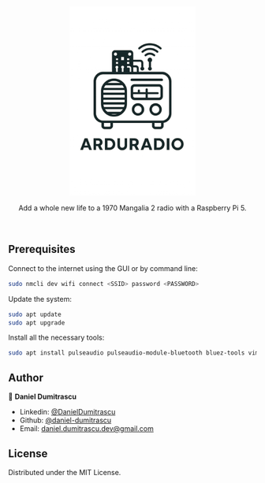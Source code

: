 <!-- PROJECT LOGO -->
<br />
<div align="center">
  <a href="https://github.com/daniel-dumitrascu/ArduRadio">
    <img src="resources/logo.png" alt="Logo" width="256" height="384">
  </a>

  <p align="center">
    Add a whole new life to a 1970 Mangalia 2 radio with a Raspberry Pi 5.
    <br />
    <br />
    <br />
  </p>
</div>

<h2>Prerequisites</h2>

Connect to the internet using the GUI or by command line:

```bash
sudo nmcli dev wifi connect <SSID> password <PASSWORD>
```

Update the system:

```bash
sudo apt update
sudo apt upgrade
```

Install all the necessary tools:

```bash
sudo apt install pulseaudio pulseaudio-module-bluetooth bluez-tools vim
```

## Author

👤 **Daniel Dumitrascu**

- Linkedin: [@DanielDumitrascu](https://www.linkedin.com/in/daniel-dumitrascu-17a1845a)
- Github: [@daniel-dumitrascu](https://github.com/daniel-dumitrascu)
- Email: daniel.dumitrascu.dev@gmail.com

## License

Distributed under the MIT License. 
